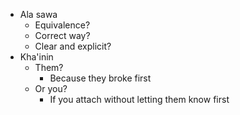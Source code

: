- Ala sawa
    - Equivalence?
    - Correct way?
    - Clear and explicit?
- Kha'inin
    - Them? 
        - Because they broke first
    - Or you?
        - If you attach without letting them know first
